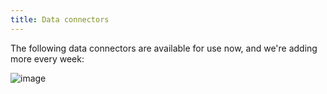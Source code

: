 ```yaml
---
title: Data connectors
---
```


The following data connectors are available for use now, and we're adding more every week:

![image](https://user-images.githubusercontent.com/74588208/121866305-a7b80780-ccb3-11eb-8eb6-0026a905e102.png)

